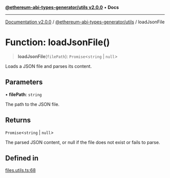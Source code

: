 [**@ethereum-abi-types-generator/utils v2.0.0**](../README.md) • **Docs**

***

[Documentation v2.0.0](../../../packages.md) / [@ethereum-abi-types-generator/utils](../README.md) / loadJsonFile

# Function: loadJsonFile()

> **loadJsonFile**(`filePath`): `Promise`\<`string` \| `null`\>

Loads a JSON file and parses its content.

## Parameters

• **filePath**: `string`

The path to the JSON file.

## Returns

`Promise`\<`string` \| `null`\>

The parsed JSON content, or null if the file does not exist or fails to parse.

## Defined in

[files.utils.ts:68](https://github.com/niZmosis/ethereum-abi-types-generator/blob/8be0c174f1ad191b06c4413881733fc6912573c5/packages/utils/src/files.utils.ts#L68)
